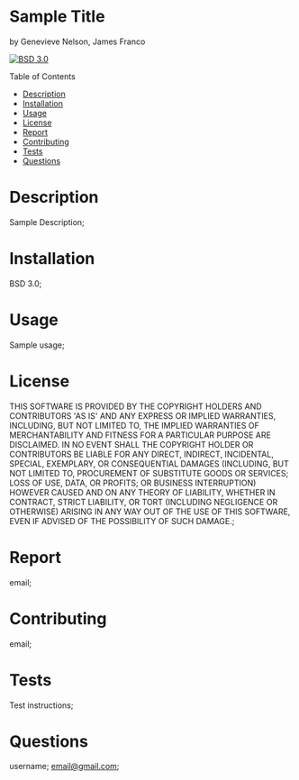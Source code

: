 # Sample Title
  by Genevieve Nelson, James Franco 

  [![BSD 3.0](https://img.shields.io/badge/license-BSD%203.0-blue)](https://opensource.org/licenses/BSD-3-Clause) 

  Table of Contents
  * [Description](#description)
  * [Installation](#installation)
  * [Usage](#usage)
  * [License](#license)
  * [Report](#report)
  * [Contributing](#contributing)
  * [Tests](#tests)
  * [Questions](#questions)

  
  # Description
  Sample Description;
  # Installation
  BSD 3.0;
  # Usage
  Sample usage;
  # License
  THIS SOFTWARE IS PROVIDED BY THE COPYRIGHT HOLDERS AND CONTRIBUTORS 'AS IS' AND ANY EXPRESS OR IMPLIED WARRANTIES, INCLUDING, BUT NOT LIMITED TO, THE IMPLIED WARRANTIES OF MERCHANTABILITY AND FITNESS FOR A PARTICULAR PURPOSE ARE DISCLAIMED. IN NO EVENT SHALL THE COPYRIGHT HOLDER OR CONTRIBUTORS BE LIABLE FOR ANY DIRECT, INDIRECT, INCIDENTAL, SPECIAL, EXEMPLARY, OR CONSEQUENTIAL DAMAGES (INCLUDING, BUT NOT LIMITED TO, PROCUREMENT OF SUBSTITUTE GOODS OR SERVICES; LOSS OF USE, DATA, OR PROFITS; OR BUSINESS INTERRUPTION) HOWEVER CAUSED AND ON ANY THEORY OF LIABILITY, WHETHER IN CONTRACT, STRICT LIABILITY, OR TORT (INCLUDING NEGLIGENCE OR OTHERWISE) ARISING IN ANY WAY OUT OF THE USE OF THIS SOFTWARE, EVEN IF ADVISED OF THE POSSIBILITY OF SUCH DAMAGE.;
  # Report
  email;
  # Contributing
  email;
  # Tests
  Test instructions;
  # Questions
  username;
  email@gmail.com;
